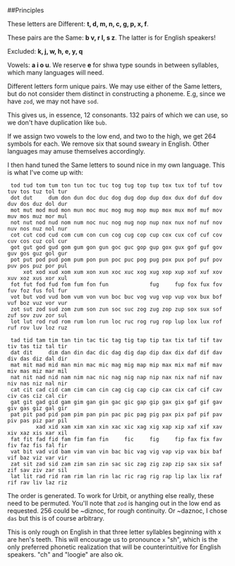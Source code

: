 ##Principles

These letters are Different: **t, d, m, n, c, g, p, x, f**.

These pairs are the Same: **b v, r l, s z**. The latter is for English speakers!

Excluded: **k, j, w, h, e, y, q**

Vowels: **a i o u**. We reserve **e** for shwa type sounds in between syllables, which many languages will need. 

Different letters form unique pairs. We may use either of the Same letters, but do not consider them distinct in constructing a phoneme. E.g, since we have `zod`, we may not have `sod`.

This gives us, in essence, 12 consonants. 132 pairs of which we can use, so we don't have duplication like `bub`. 

If we assign two vowels to the low end, and two to the high, we get 264 symbols for each. We remove six that sound sweary in English. Other languages may amuse themselves accordingly. 

I then hand tuned the Same letters to sound nice in my own language. This is what I've come up with:

```
 tod tud tom tum ton tun toc tuc tog tug top tup tox tux tof tuf tov tuv tos tuz tol tur 
 dot dut     dum don dun doc duc dog dug dop dup dox dux dof duf dov duv dos duz dol dur 
 mot mut mod mud mon mun moc muc mog mug mop mup mox mux mof muf mov muv mos muz mor mul
 not nut nod nud nom num noc nuc nog nug nop nup nox nux nof nuf nov nuv nos nuz nol nur 
 cot cut cod cud com cum con cun cog cug cop cup cox cux cof cuf cov cuv cos cuz col cur 
 got gut god gud gom gum gon gun goc guc gop gup gox gux gof guf gov guv gos guz gol gur 
 pot put pod pud pom pum pon pun poc puc pog pug pox pux pof puf pov puv pos puz por pul 
     xot xod xud xom xum xon xun xoc xuc xog xug xop xup xof xuf xov xuv xoz xus xor xul
 fot fut fod fud fom fum fon fun             fug     fup fox fux fov fuv foz fus fol fur
 vot but vod vud bom vum von vun boc buc vog vug vop vup vox bux bof vuf boz vuz vor vur
 zot sut zod sud zom zum son zun soc suc zog zug zop zup sox sux sof zuf sov zuv zor sul
 lot lut rod rud rom rum lon run loc ruc rog rug rop lup lox lux rof ruf rov luv loz ruz

 tad tid tam tim tan tin tac tic tag tig tap tip tax tix taf tif tav tiv tas tiz tal tir 
 dat dit     dim dan din dac dic dag dig dap dip dax dix daf dif dav div das diz dal dir 
 mat mit mad mid man min mac mic mag mig map mip max mix maf mif mav miv mas miz mar mil
 nat nit nad nid nam nim nac nic nag nig nap nip nax nix naf nif nav niv nas niz nal nir 
 cat cit cad cid cam cim can cin cag cig cap cip cax cix caf cif cav civ cas ciz cal cir 
 gat git gad gid gam gim gan gin gac gic gap gip gax gix gaf gif gav giv gas giz gal gir 
 pat pit pad pid pam pim pan pin pac pic pag pig pax pix paf pif pav piv pas piz par pil 
         xad xid xam xim xan xin xac xic xag xig xap xip xaf xif xav xiv xaz xis xar xil
 fat fit fad fid fam fim fan fin     fic     fig     fip fax fix fav fiv faz fis fal fir
 vat bit vad vid bam vim van vin bac bic vag vig vap vip vax bix baf vif baz viz var vir
 zat sit zad sid zam zim san zin sac sic zag zig zap zip sax six saf zif sav ziv zar sil
 lat lit rad rid ram rim lan rin lac ric rag rig rap lip lax lix raf rif rav liv laz riz
 ```

 The order is generated. To work for Urbit, or anything else really, these need to be permuted. You'll note that `zod` is hanging out in the low end as requested. 256 could be ~diznoc, for rough continuity. Or ~daznoc, I chose `das` but this is of course arbitrary.

This is only rough on English in that three letter syllables beginning with x are hen's teeth. This will encourage us to pronounce `x` "sh", which is the only preferred phonetic realization that will be counterintuitive for English speakers. "ch" and "loogie" are also ok.
